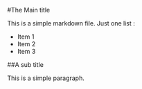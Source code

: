 #The Main title

This is a simple markdown file. Just one list :
- Item 1
- Item 2
- Item 3

##A sub title

This is a simple paragraph.
